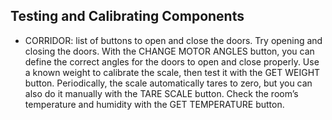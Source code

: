 ## Testing and Calibrating Components


- CORRIDOR: list of buttons to open and close the doors. Try opening and closing the doors. With the CHANGE MOTOR ANGLES button, you can define the correct angles for the doors to open and close properly. Use a known weight to calibrate the scale, then test it with the GET WEIGHT button. Periodically, the scale automatically tares to zero, but you can also do it manually with the TARE SCALE button. Check the room’s temperature and humidity with the GET TEMPERATURE button.
